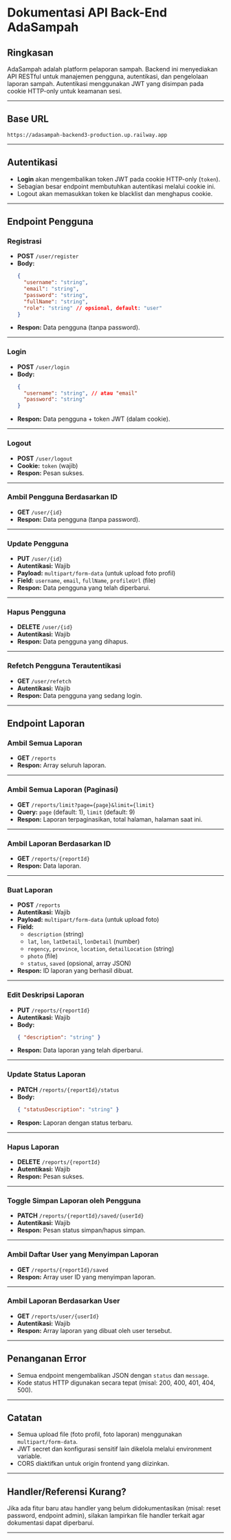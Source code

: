 # Dokumentasi API Back-End AdaSampah

## Ringkasan

AdaSampah adalah platform pelaporan sampah. Backend ini menyediakan API RESTful untuk manajemen pengguna, autentikasi, dan pengelolaan laporan sampah. Autentikasi menggunakan JWT yang disimpan pada cookie HTTP-only untuk keamanan sesi.

---

## Base URL

```
https://adasampah-backend3-production.up.railway.app
```

---

## Autentikasi

- **Login** akan mengembalikan token JWT pada cookie HTTP-only (`token`).
- Sebagian besar endpoint membutuhkan autentikasi melalui cookie ini.
- Logout akan memasukkan token ke blacklist dan menghapus cookie.

---

## Endpoint Pengguna

### Registrasi

- **POST** `/user/register`
- **Body:**
  ```json
  {
    "username": "string",
    "email": "string",
    "password": "string",
    "fullName": "string",
    "role": "string" // opsional, default: "user"
  }
  ```
- **Respon:** Data pengguna (tanpa password).

---

### Login

- **POST** `/user/login`
- **Body:**
  ```json
  {
    "username": "string", // atau "email"
    "password": "string"
  }
  ```
- **Respon:** Data pengguna + token JWT (dalam cookie).

---

### Logout

- **POST** `/user/logout`
- **Cookie:** `token` (wajib)
- **Respon:** Pesan sukses.

---

### Ambil Pengguna Berdasarkan ID

- **GET** `/user/{id}`
- **Respon:** Data pengguna (tanpa password).

---

### Update Pengguna

- **PUT** `/user/{id}`
- **Autentikasi:** Wajib
- **Payload:** `multipart/form-data` (untuk upload foto profil)
- **Field:** `username`, `email`, `fullName`, `profileUrl` (file)
- **Respon:** Data pengguna yang telah diperbarui.

---

### Hapus Pengguna

- **DELETE** `/user/{id}`
- **Autentikasi:** Wajib
- **Respon:** Data pengguna yang dihapus.

---

### Refetch Pengguna Terautentikasi

- **GET** `/user/refetch`
- **Autentikasi:** Wajib
- **Respon:** Data pengguna yang sedang login.

---

## Endpoint Laporan

### Ambil Semua Laporan

- **GET** `/reports`
- **Respon:** Array seluruh laporan.

---

### Ambil Semua Laporan (Paginasi)

- **GET** `/reports/limit?page={page}&limit={limit}`
- **Query:** `page` (default: 1), `limit` (default: 9)
- **Respon:** Laporan terpaginasikan, total halaman, halaman saat ini.

---

### Ambil Laporan Berdasarkan ID

- **GET** `/reports/{reportId}`
- **Respon:** Data laporan.

---

### Buat Laporan

- **POST** `/reports`
- **Autentikasi:** Wajib
- **Payload:** `multipart/form-data` (untuk upload foto)
- **Field:**
  - `description` (string)
  - `lat`, `lon`, `latDetail`, `lonDetail` (number)
  - `regency`, `province`, `location`, `detailLocation` (string)
  - `photo` (file)
  - `status`, `saved` (opsional, array JSON)
- **Respon:** ID laporan yang berhasil dibuat.

---

### Edit Deskripsi Laporan

- **PUT** `/reports/{reportId}`
- **Autentikasi:** Wajib
- **Body:**
  ```json
  { "description": "string" }
  ```
- **Respon:** Data laporan yang telah diperbarui.

---

### Update Status Laporan

- **PATCH** `/reports/{reportId}/status`
- **Body:**
  ```json
  { "statusDescription": "string" }
  ```
- **Respon:** Laporan dengan status terbaru.

---

### Hapus Laporan

- **DELETE** `/reports/{reportId}`
- **Autentikasi:** Wajib
- **Respon:** Pesan sukses.

---

### Toggle Simpan Laporan oleh Pengguna

- **PATCH** `/reports/{reportId}/saved/{userId}`
- **Autentikasi:** Wajib
- **Respon:** Pesan status simpan/hapus simpan.

---

### Ambil Daftar User yang Menyimpan Laporan

- **GET** `/reports/{reportId}/saved`
- **Respon:** Array user ID yang menyimpan laporan.

---

### Ambil Laporan Berdasarkan User

- **GET** `/reports/user/{userId}`
- **Autentikasi:** Wajib
- **Respon:** Array laporan yang dibuat oleh user tersebut.

---

## Penanganan Error

- Semua endpoint mengembalikan JSON dengan `status` dan `message`.
- Kode status HTTP digunakan secara tepat (misal: 200, 400, 401, 404, 500).

---

## Catatan

- Semua upload file (foto profil, foto laporan) menggunakan `multipart/form-data`.
- JWT secret dan konfigurasi sensitif lain dikelola melalui environment variable.
- CORS diaktifkan untuk origin frontend yang diizinkan.

---

## Handler/Referensi Kurang?

Jika ada fitur baru atau handler yang belum didokumentasikan (misal: reset password, endpoint admin), silakan lampirkan file handler terkait agar dokumentasi dapat diperbarui.

---
